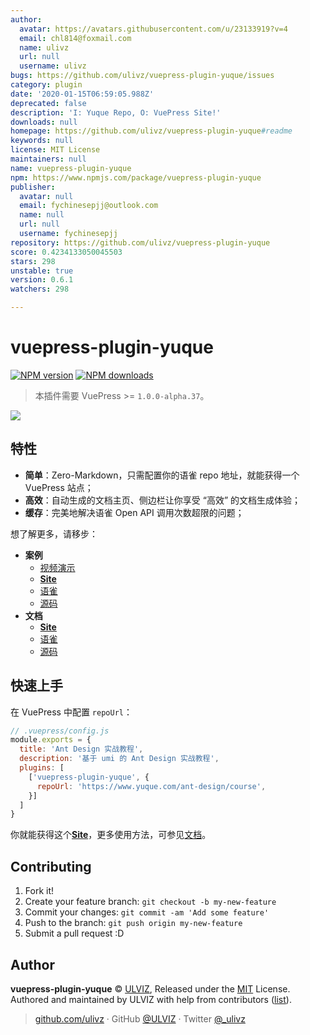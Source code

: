 ```yaml
---
author:
  avatar: https://avatars.githubusercontent.com/u/23133919?v=4
  email: chl814@foxmail.com
  name: ulivz
  url: null
  username: ulivz
bugs: https://github.com/ulivz/vuepress-plugin-yuque/issues
category: plugin
date: '2020-01-15T06:59:05.988Z'
deprecated: false
description: 'I: Yuque Repo, O: VuePress Site!'
downloads: null
homepage: https://github.com/ulivz/vuepress-plugin-yuque#readme
keywords: null
license: MIT License
maintainers: null
name: vuepress-plugin-yuque
npm: https://www.npmjs.com/package/vuepress-plugin-yuque
publisher:
  avatar: null
  email: fychinesepjj@outlook.com
  name: null
  url: null
  username: fychinesepjj
repository: https://github.com/ulivz/vuepress-plugin-yuque
score: 0.4234133050045503
stars: 298
unstable: true
version: 0.6.1
watchers: 298

---
```


# vuepress-plugin-yuque

[![NPM version](https://badgen.net/npm/v/vuepress-plugin-yuque)](https://npmjs.com/package/vuepress-plugin-yuque) [![NPM downloads](https://badgen.net/npm/dm/vuepress-plugin-yuque)](https://npmjs.com/package/vuepress-plugin-yuque) 

> 本插件需要 VuePress >= `1.0.0-alpha.37`。

<img src="./.media/hero.png">

## 特性

- **简单**：Zero-Markdown，只需配置你的语雀 repo 地址，就能获得一个 VuePress 站点；
- **高效**：自动生成的文档主页、侧边栏让你享受 “高效” 的文档生成体验；
- **缓存**：完美地解决语雀 Open API 调用次数超限的问题；

想了解更多，请移步：

- **案例**
  - [视频演示](https://player.youku.com/embed/XNDA1MzAwMDIzNg==)
  - [**Site**](https://antd-course.ulivz.com/)
  - [语雀](https://www.yuque.com/ant-design/course)
  - [源码](https://github.com/ulivz/vuepress-plugin-yuque/tree/master/example/.vuepress)
- **文档**
  - [**Site**](https://vuepress-plugin-yuque.ulivz.com/)
  - [语雀](https://www.yuque.com/vuepress/vuepress-plugin-yuque)
  - [源码](https://github.com/ulivz/vuepress-plugin-yuque/tree/master/docs/.vuepress)

## 快速上手

在 VuePress 中配置 `repoUrl`：

```js
// .vuepress/config.js
module.exports = {
  title: 'Ant Design 实战教程',
  description: '基于 umi 的 Ant Design 实战教程',
  plugins: [
    ['vuepress-plugin-yuque', {
      repoUrl: 'https://www.yuque.com/ant-design/course',
    }]
  ]
}
```

你就能获得这个[**Site**](https://antd-course.ulivz.com/)，更多使用方法，可参见[文档](https://vuepress-plugin-yuque.ulivz.com/)。

## Contributing

1. Fork it!
2. Create your feature branch: `git checkout -b my-new-feature`
3. Commit your changes: `git commit -am 'Add some feature'`
4. Push to the branch: `git push origin my-new-feature`
5. Submit a pull request :D


## Author

**vuepress-plugin-yuque** © [ULVIZ](https://github.com/ulivz), Released under the [MIT](./LICENSE) License.<br>
Authored and maintained by ULVIZ with help from contributors ([list](https://github.com/ulivz/vuepress-plugin-yuque/contributors)).

> [github.com/ulivz](https://github.com/ulivz) · GitHub [@ULVIZ](https://github.com/ulivz) · Twitter [@_ulivz](https://twitter.com/_ulivz)
